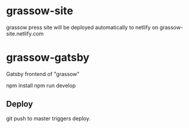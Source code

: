 # grassow-site
grassow press site will be deployed automatically to netlify on grassow-site.netlify.com

# grassow-gatsby

Gatsby frontend of  "grassow"

npm install
npm run develop

## Deploy

git push to master triggers deploy.